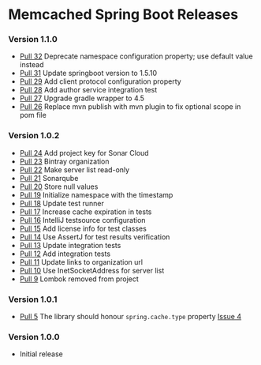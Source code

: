 # Memcached Spring Boot Releases #

### Version 1.1.0 ###

* [Pull 32](https://github.com/sixhours-team/memcached-spring-boot/pull/32) Deprecate namespace configuration property; use default value instead
* [Pull 31](https://github.com/sixhours-team/memcached-spring-boot/pull/31) Update springboot version to 1.5.10
* [Pull 29](https://github.com/sixhours-team/memcached-spring-boot/pull/29) Add client protocol configuration property
* [Pull 28](https://github.com/sixhours-team/memcached-spring-boot/pull/28) Add author service integration test
* [Pull 27](https://github.com/sixhours-team/memcached-spring-boot/pull/27) Upgrade gradle wrapper to 4.5
* [Pull 26](https://github.com/sixhours-team/memcached-spring-boot/pull/26) Replace mvn publish with mvn plugin to fix optional scope in pom file      

### Version 1.0.2 ###

* [Pull 24](https://github.com/sixhours-team/memcached-spring-boot/pull/24) Add project key for Sonar Cloud
* [Pull 23](https://github.com/sixhours-team/memcached-spring-boot/pull/23) Bintray organization
* [Pull 22](https://github.com/sixhours-team/memcached-spring-boot/pull/22) Make server list read-only
* [Pull 21](https://github.com/sixhours-team/memcached-spring-boot/pull/21) Sonarqube
* [Pull 20](https://github.com/sixhours-team/memcached-spring-boot/pull/20) Store null values
* [Pull 19](https://github.com/sixhours-team/memcached-spring-boot/pull/19) Initialize namespace with the timestamp
* [Pull 18](https://github.com/sixhours-team/memcached-spring-boot/pull/18) Update test runner
* [Pull 17](https://github.com/sixhours-team/memcached-spring-boot/pull/17) Increase cache expiration in tests
* [Pull 16](https://github.com/sixhours-team/memcached-spring-boot/pull/16) IntelliJ testsource configuration
* [Pull 15](https://github.com/sixhours-team/memcached-spring-boot/pull/15) Add license info for test classes
* [Pull 14](https://github.com/sixhours-team/memcached-spring-boot/pull/14) Use AssertJ for test results verification
* [Pull 13](https://github.com/sixhours-team/memcached-spring-boot/pull/13) Update integration tests
* [Pull 12](https://github.com/sixhours-team/memcached-spring-boot/pull/12) Add integration tests
* [Pull 11](https://github.com/sixhours-team/memcached-spring-boot/pull/11) Update links to organization url
* [Pull 10](https://github.com/sixhours-team/memcached-spring-boot/pull/10) Use InetSocketAddress for server list
* [Pull 9](https://github.com/sixhours-team/memcached-spring-boot/pull/9) Lombok removed from project

### Version 1.0.1 ###

* [Pull 5](https://github.com/sixhours-team/memcached-spring-boot/pull/5) The library should honour `spring.cache.type` property [Issue 4](https://github.com/sixhours-team/memcached-spring-boot/issues/4) 

### Version 1.0.0 ###

* Initial release
